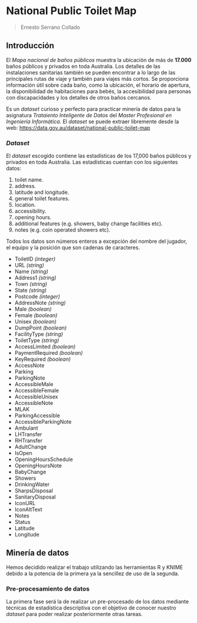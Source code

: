 # National Public Toilet Map

> Ernesto Serrano Collado

## Introducción

El *Mapa nacional de baños públicos* muestra la ubicación de más de **17.000** baños públicos y privados en toda Australia. Los detalles de las instalaciones sanitarias también se pueden encontrar a lo largo de las principales rutas de viaje y también para viajes más cortos. Se proporciona información útil sobre cada baño, como la ubicación, el horario de apertura, la disponibilidad de habitaciones para bebés, la accesibilidad para personas con discapacidades y los detalles de otros baños cercanos.

Es un *dataset* curioso y perfecto para practicar minería de datos para la asignatura *Trataiento Inteligente de Datos* del *Master Profesional en Ingeniería Informática*. El *dataset* se puede extraer libremente desde la web: https://data.gov.au/dataset/national-public-toilet-map

### *Dataset*

El *dataset* escogido contiene las estadísticas de los 17,000 baños públicos y privados en toda Australia. Las estadísticas cuentan con los siguientes datos:

1. toilet name.
2. address.
3. latitude and longitude.
4. general toilet features.
5. location.
6. accessibility.
7. opening hours.
8. additional features (e.g. showers, baby change facilities etc).
9. notes (e.g. coin operated showers etc).

Todos los datos son números enteros a excepción del nombre del jugador, el equipo y la posición que son cadenas de caracteres.

- ToiletID *(integer)*
- URL *(string)*
- Name *(string)*
- Address1 *(string)*
- Town *(string)*
- State *(string)*
- Postcode *(integer)*
- AddressNote *(string)*
- Male *(boolean)*
- Female *(boolean)*
- Unisex *(boolean)*
- DumpPoint *(boolean)*
- FacilityType *(string)*
- ToiletType  *(string)*
- AccessLimited *(boolean)*
- PaymentRequired *(boolean)*
- KeyRequired *(boolean)*
- AccessNote
- Parking
- ParkingNote
- AccessibleMale
- AccessibleFemale
- AccessibleUnisex
- AccessibleNote
- MLAK
- ParkingAccessible
- AccessibleParkingNote
- Ambulant
- LHTransfer
- RHTransfer
- AdultChange
- IsOpen
- OpeningHoursSchedule
- OpeningHoursNote
- BabyChange
- Showers
- DrinkingWater
- SharpsDisposal
- SanitaryDisposal
- IconURL
- IconAltText
- Notes
- Status
- Latitude
- Longitude


## Minería de datos

Hemos decidido realizar el trabajo utilizando las herramientas R y KNIME debido a la potencia de la primera ya la sencillez de uso de la segunda.

### Pre-procesamiento de datos

La primera fase será la de realizar un pre-procesado de los datos mediante técnicas de estadística descriptiva con el objetivo de conocer nuestro *dataset* para poder realizar posteriormente otras tareas.
